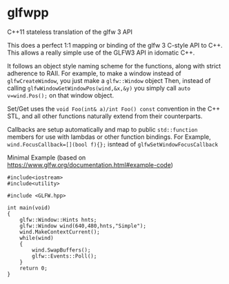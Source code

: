 # glfwpp
C++11 stateless translation of the glfw 3 API

This does a perfect 1:1 mapping or binding of the glfw 3 C-style API to C++.   This allows a really simple use of the GLFW3 API in idomatic C++.

It follows an object style naming scheme for the functions, along with strict adherence to RAII.  For example, to make a window instead of `glfwCreateWindow`, you just make a `glfw::Window` object
Then, instead of calling `glfwWindowGetWindowPos(wind,&x,&y)` you simply call `auto v=wind.Pos();` on that window object.   

Set/Get uses the `void Foo(int& a)/int Foo() const` convention in the C++ STL,  and all other functions naturally extend from their counterparts.

Callbacks are setup automatically and map to public `std::function` members for use with lambdas or other function bindings.  For Example, `wind.FocusCallback=[](bool f){};` isntead of `glfwSetWindowFocusCallback`

Minimal Example (based on https://www.glfw.org/documentation.html#example-code)

	#include<iostream>
	#include<utility>

	#include <GLFW.hpp>

	int main(void)
	{
		glfw::Window::Hints hnts;
		glfw::Window wind(640,480,hnts,"Simple");
		wind.MakeContextCurrent();
		while(wind)
		{
			wind.SwapBuffers();
			glfw::Events::Poll();
		}
		return 0;
	}

